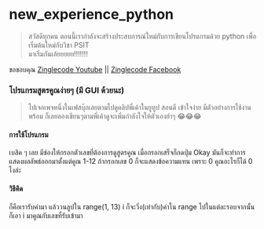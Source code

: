# new_experience_python
> สวัสดีทุกคน ตอนนี้เรากำลังจะสร้างประสบการณ์ใหม่กับการเขียนโปรแกรมด้วย python เพื่อเริ่มต้นใหม่กับวิชา PSIT <br>
มาเริ่มกันเล้ยยยยย!!!!!!!

ขอขอบคุณ
[Zinglecode Youtube](https://www.youtube.com/watch?v=iheAKAkiAGg&t=767s) ||
[Zinglecode Facebook](https://www.facebook.com/zinglecode)
### โปรแกรมสูตรคูณง่ายๆ (มี GUI ด้วยนะ) 
> ไปเจอเพจหนึ่งในเฟสบุ๊กเลยตามไปดูคลิปพี่เค้าในยูทูป สอนดี เข้าใจง่าย มีตัวอย่างการใช้งานพร้อม
ก็เลยลองเขียนๆตามพี่เค้าดูจะเพิ่มกำลังใจให้ตัวเองฮ่าๆ 😂😂😂
#### การใช้โปรแกรม
เบสิค ๆ เลย มีช่องให้กรอกตัวเลขที่ต้องการดูสูตรคูณ เมื่อกรอกเสร็จก็กดปุ่ม Okay มันก็จะทำการแสดงผลลัพธ์ออกมาตั้งแต่คูณ 1-12
ถ้ากรอกเลข 0 ก็จะแสดงข้อความแทน เพราะ 0 คูณอะไรก็ได้ 0 ไงล่ะ 
#### วิธีคิด
ก็คือเรารับค่ามา แล้ววนลูปใน range(1, 13) i ก็จะวิ่ง(เท่ากับ)ค่าใน range ไปในแต่ละรอบจากนั้นก็เอา i มาคูณกับเลขที่รับเข้ามา
